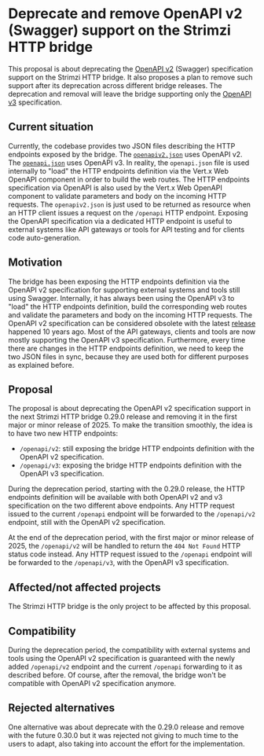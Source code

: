 # Deprecate and remove OpenAPI v2 (Swagger) support on the Strimzi HTTP bridge

This proposal is about deprecating the [OpenAPI v2](https://swagger.io/specification/v2/) (Swagger) specification support on the Strimzi HTTP bridge.
It also proposes a plan to remove such support after its deprecation across different bridge releases.
The deprecation and removal will leave the bridge supporting only the [OpenAPI v3](https://spec.openapis.org/oas/latest.html) specification.

## Current situation

Currently, the codebase provides two JSON files describing the HTTP endpoints exposed by the bridge.
The [`openapiv2.json`](https://github.com/strimzi/strimzi-kafka-bridge/blob/main/src/main/resources/openapiv2.json) uses OpenAPI v2.
The [`openapi.json`](https://github.com/strimzi/strimzi-kafka-bridge/blob/main/src/main/resources/openapi.json) uses OpenAPI v3.
In reality, the `openapi.json` file is used internally to "load" the HTTP endpoints definition via the Vert.x Web OpenAPI component in order to build the web routes.
The HTTP endpoints specification via OpenAPI is also used by the Vert.x Web OpenAPI component to validate parameters and body on the incoming HTTP requests.
The `openapiv2.json` is just used to be returned as resource when an HTTP client issues a request on the `/openapi` HTTP endpoint.
Exposing the OpenAPI specification via a dedicated HTTP endpoint is useful to external systems like API gateways or tools for API testing and for clients code auto-generation.

## Motivation

The bridge has been exposing the HTTP endpoints definition via the OpenAPI v2 specification for supporting external systems and tools still using Swagger.
Internally, it has always been using the OpenAPI v3 to "load" the HTTP endpoints definition, build the corresponding web routes and validate the parameters and body on the incoming HTTP requests.
The OpenAPI v2 specification can be considered obsolete with the latest [release](https://swagger.io/specification/v2/) happened 10 years ago.
Most of the API gateways, clients and tools are now mostly supporting the OpenAPI v3 specification.
Furthermore, every time there are changes in the HTTP endpoints definition, we need to keep the two JSON files in sync, because they are used both for different purposes as explained before.

## Proposal

The proposal is about deprecating the OpenAPI v2 specification support in the next Strimzi HTTP bridge 0.29.0 release and removing it in the first major or minor release of 2025.
To make the transition smoothly, the idea is to have two new HTTP endpoints:

* `/openapi/v2`: still exposing the bridge HTTP endpoints definition with the OpenAPI v2 specification.
* `/openapi/v3`: exposing the bridge HTTP endpoints definition with the OpenAPI v3 specification.

During the deprecation period, starting with the 0.29.0 release, the HTTP endpoints definition will be available with both OpenAPI v2 and v3 specification on the two different above endpoints.
Any HTTP request issued to the current `/openapi` endpoint will be forwarded to the `/openapi/v2` endpoint, still with the OpenAPI v2 specification.

At the end of the deprecation period, with the first major or minor release of 2025, the `/openapi/v2` will be handled to return the `404 Not Found` HTTP status code instead.
Any HTTP request issued to the `/openapi` endpoint will be forwarded to the `/openapi/v3`, with the OpenAPI v3 specification.

## Affected/not affected projects

The Strimzi HTTP bridge is the only project to be affected by this proposal. 

## Compatibility

During the deprecation period, the compatibility with external systems and tools using the OpenAPI v2 specification is guaranteed with the newly added `/openapi/v2` endpoint and the current `/openapi` forwarding to it as described before.
Of course, after the removal, the bridge won't be compatible with OpenAPI v2 specification anymore.

## Rejected alternatives

One alternative was about deprecate with the 0.29.0 release and remove with the future 0.30.0 but it was rejected not giving to much time to the users to adapt, also taking into account the effort for the implementation.